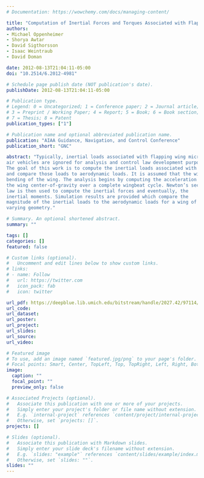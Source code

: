 ```yaml
---
# Documentation: https://wowchemy.com/docs/managing-content/

title: "Computation of Inertial Forces and Torques Associated with Flapping Wings"
authors:
- Michael Oppenheimer
- Shorya Awtar
- David Sigthorsson
- Isaac Weintraub
- David Doman

date: 2012-08-13T21:04:11-05:00
doi: "10.2514/6.2012-4981"

# Schedule page publish date (NOT publication's date).
publishDate: 2012-08-13T21:04:11-05:00

# Publication type.
# Legend: 0 = Uncategorized; 1 = Conference paper; 2 = Journal article;
# 3 = Preprint / Working Paper; 4 = Report; 5 = Book; 6 = Book section;
# 7 = Thesis; 8 = Patent
publication_types: ["1"]

# Publication name and optional abbreviated publication name.
publication: "AIAA Guidance, Navigation, and Control Conference"
publication_short: "GNC"

abstract: "Typically, inertial loads associated with flapping wing micro
air vehicles are ignored for analysis and control law development purposes.
The goal of this work is to compute the inertial loads associated with flapping a wing
and compare those loads to aerodynamic loads. It is assumed that the wing is a rigid flat plate so that there is no in-plane, out-of-plane, or torsional
bending of the wing. The analysis begins by computing the acceleration of
the wing center-of-gravity over a complete wingbeat cycle. Newton’s second
law is then used to compute the inertial forces and eventually, the
inertial moments. Simulation results are provided which compare the
magnitude of the inertial loads to the aerodynamic loads for a wing of
varying geometry."

# Summary. An optional shortened abstract.
summary: ""

tags: []
categories: []
featured: false

# Custom links (optional).
#   Uncomment and edit lines below to show custom links.
# links:
# - name: Follow
#   url: https://twitter.com
#   icon_pack: fab
#   icon: twitter

url_pdf: https://deepblue.lib.umich.edu/bitstream/handle/2027.42/97114/AIAA2012-4981.pdf;sequence=1
url_code:
url_dataset:
url_poster:
url_project:
url_slides:
url_source:
url_video:

# Featured image
# To use, add an image named `featured.jpg/png` to your page's folder. 
# Focal points: Smart, Center, TopLeft, Top, TopRight, Left, Right, BottomLeft, Bottom, BottomRight.
image:
  caption: ""
  focal_point: ""
  preview_only: false

# Associated Projects (optional).
#   Associate this publication with one or more of your projects.
#   Simply enter your project's folder or file name without extension.
#   E.g. `internal-project` references `content/project/internal-project/index.md`.
#   Otherwise, set `projects: []`.
projects: []

# Slides (optional).
#   Associate this publication with Markdown slides.
#   Simply enter your slide deck's filename without extension.
#   E.g. `slides: "example"` references `content/slides/example/index.md`.
#   Otherwise, set `slides: ""`.
slides: ""
---
```


